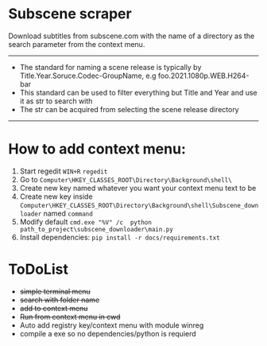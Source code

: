 # Subscene scraper
Download subtitles from subscene.com with the name of a directory as the search parameter from the context menu.


---

- The standard for naming a scene release is typically by Title.Year.Soruce.Codec-GroupName, e.g foo.2021.1080p.WEB.H264-bar
- This standard can be used to filter everything but Title and Year and use it as str to search with
- The str can be acquired from selecting the scene release directory

---

# How to add context menu:
1. Start regedit ```WIN+R``` ```regedit```
2. Go to ```Computer\HKEY_CLASSES_ROOT\Directory\Background\shell\```
3. Create new key named whatever you want your context menu text to be
4. Create new key inside ```Computer\HKEY_CLASSES_ROOT\Directory\Background\shell\Subscene_downloader``` named ```command```
5. Modify default ```cmd.exe "%V" /c  python path_to_project\subscene_downloader\main.py```
6. Install dependencies:
```pip install -r docs/requirements.txt```

# ToDoList
- ~~simple terminal menu~~
- ~~search with folder name~~
- ~~add to context menu~~
- ~~Run from context menu in cwd~~
- Auto add registry key/context menu with module winreg
- compile a exe so no dependencies/python is requierd
